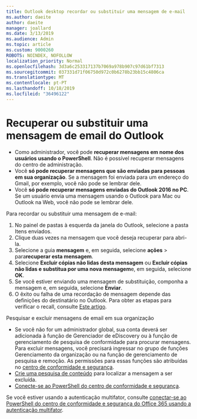 ```yaml
---
title: Outlook desktop recordar ou substituir uma mensagem de e-mail
ms.author: daeite
author: daeite
manager: joallard
ms.date: 3/13/2019
ms.audience: Admin
ms.topic: article
ms.custom: 9000260
ROBOTS: NOINDEX, NOFOLLOW
localization_priority: Normal
ms.openlocfilehash: 3d3a6c253317137b7069a978b907c97d61bf7313
ms.sourcegitcommit: 037331d71f06750d972c0b6278b23bb15c4806ca
ms.translationtype: MT
ms.contentlocale: pt-PT
ms.lasthandoff: 10/18/2019
ms.locfileid: "36496122"
---
```

# <a name="recall-or-replace-an-outlook-email-message"></a>Recuperar ou substituir uma mensagem de email do Outlook

- Como administrador, você pode **recuperar mensagens em nome dos usuários usando o PowerShell**. Não é possível recuperar mensagens do centro de administração.
- Você **só pode recuperar mensagens que são enviadas para pessoas em sua organização**. Se a mensagem foi enviada para um endereço do Gmail, por exemplo, você não pode se lembrar dele.
- Você **só pode recuperar mensagens enviadas do Outlook 2016 no PC**. Se um usuário envia uma mensagem usando o Outlook para Mac ou Outlook na Web, você não pode se lembrar dele.

Para recordar ou substituir uma mensagem de e-mail:

1. No painel de pastas à esquerda da janela do Outlook, selecione a pasta Itens enviados.
1. Clique duas vezes na mensagem que você deseja recuperar para abri-la.
1. Selecione a guia **mensagem** e, em seguida, selecione **ações** > para**recuperar esta mensagem**.
1. Selecione **Excluir cópias não lidas desta mensagem** ou **Excluir cópias não lidas e substitua por uma nova mensagem**e, em seguida, selecione **OK**.
1. Se você estiver enviando uma mensagem de substituição, componha a mensagem e, em seguida, selecione **Enviar**.
1. O êxito ou falha de uma recordação de mensagem depende das definições do destinatário no Outlook. Para obter as etapas para verificar o recall, consulte [Este artigo](https://support.office.com/article/35027f88-d655-4554-b4f8-6c0729a723a0).

Pesquisar e excluir mensagens de email em sua organização

- Se você não for um administrador global, sua conta deverá ser adicionada à função de Gerenciador de eDiscovery ou à função de gerenciamento de pesquisa de conformidade para procurar mensagens. Para excluir mensagens, você precisará ingressar no grupo de funções Gerenciamento da organização ou na função de gerenciamento de pesquisa e remoção. As permissões para essas funções são atribuídas no [centro de conformidade e segurança](https://go.microsoft.com/fwlink/?linkid=2083731).
- [Crie uma pesquisa de conteúdo](https://docs.microsoft.com/office365/securitycompliance/content-search) para localizar a mensagem a ser excluída.
- [Conecte-se ao PowerShell do centro de conformidade e segurança](https://docs.microsoft.com/powershell/exchange/office-365-scc/connect-to-scc-powershell/connect-to-scc-powershell?view=exchange-ps).

Se você estiver usando a autenticação multifator, consulte [conectar-se ao PowerShell do centro de conformidade e segurança do Office 365 usando a autenticação multifator](https://docs.microsoft.com/powershell/exchange/office-365-scc/connect-to-scc-powershell/mfa-connect-to-scc-powershell?view=exchange-ps).